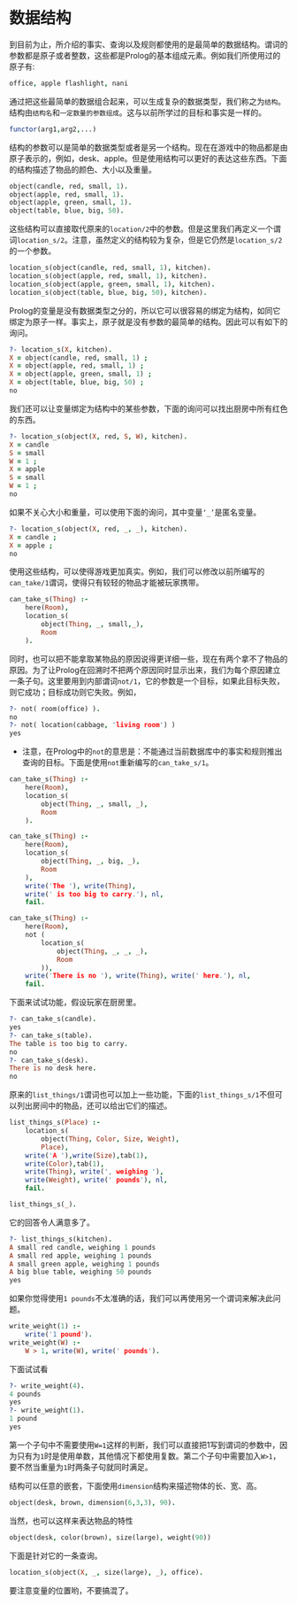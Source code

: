 # 数据结构
到目前为止，所介绍的事实、查询以及规则都使用的是最简单的数据结构。谓词的参数都是原子或者整数，这些都是Prolog的基本组成元素。例如我们所使用过的原子有:

```prolog
office, apple flashlight, nani
```

通过把这些最简单的数据组合起来，可以生成复杂的数据类型，我们称之为`结构`。结构由`结构名`和`一定数量的参数组成`。这与以前所学过的目标和事实是一样的。

```prolog
functor(arg1,arg2,...) 
```

结构的参数可以是简单的数据类型或者是另一个结构。现在在游戏中的物品都是由原子表示的，例如，desk、apple。但是使用结构可以更好的表达这些东西。下面的结构描述了物品的颜色、大小以及重量。

```prolog
object(candle, red, small, 1).
object(apple, red, small, 1).
object(apple, green, small, 1).
object(table, blue, big, 50). 
```

这些结构可以直接取代原来的`location/2`中的参数。但是这里我们再定义一个谓词`location_s/2`。注意，虽然定义的结构较为复杂，但是它仍然是`location_s/2`的一个参数。

```prolog
location_s(object(candle, red, small, 1), kitchen).
location_s(object(apple, red, small, 1), kitchen). 
location_s(object(apple, green, small, 1), kitchen).
location_s(object(table, blue, big, 50), kitchen). 
```

Prolog的变量是没有数据类型之分的，所以它可以很容易的绑定为结构，如同它绑定为原子一样。事实上，原子就是没有参数的最简单的结构。因此可以有如下的询问。

```prolog
?- location_s(X, kitchen). 
X = object(candle, red, small, 1) ;
X = object(apple, red, small, 1) ;
X = object(apple, green, small, 1) ;
X = object(table, blue, big, 50) ;
no
```

我们还可以让变量绑定为结构中的某些参数，下面的询问可以找出厨房中所有红色的东西。

```prolog
?- location_s(object(X, red, S, W), kitchen).
X = candle 
S = small
W = 1 ;
X = apple
S = small 
W = 1 ;
no
```

如果不关心大小和重量，可以使用下面的询问，其中变量`‘_’`是匿名变量。

```prolog
?- location_s(object(X, red, _, _), kitchen). 
X = candle ;
X = apple ;
no
```

使用这些结构，可以使得游戏更加真实。例如，我们可以修改以前所编写的`can_take/1`谓词，使得只有较轻的物品才能被玩家携带。

```prolog
can_take_s(Thing) :-
    here(Room), 
    location_s(
        object(Thing, _, small,_), 
        Room
    ). 
```

同时，也可以把不能拿取某物品的原因说得更详细一些，现在有两个拿不了物品的原因。为了让Prolog在回溯时不把两个原因同时显示出来，我们为每个原因建立一条子句。这里要用到内部谓词`not/1`，它的参数是一个目标，如果此目标失败，则它成功；目标成功则它失败。例如，

```prolog
?- not( room(office) ). 
no
?- not( location(cabbage, 'living room') ) 
yes
```

* 注意，在Prolog中的`not`的意思是：不能通过当前数据库中的事实和规则推出查询的目标。下面是使用`not`重新编写的`can_take_s/1`。

```prolog
can_take_s(Thing) :- 
    here(Room),
    location_s(
        object(Thing, _, small, _),
        Room
    ).

can_take_s(Thing) :-
    here(Room),
    location_s(
        object(Thing, _, big, _),
        Room
    ),
    write('The '), write(Thing), 
    write(' is too big to carry.'), nl,
    fail.

can_take_s(Thing) :-
    here(Room),
    not (
        location_s(
            object(Thing, _, _, _),
            Room
        )),
    write('There is no '), write(Thing), write(' here.'), nl,
    fail.
```

下面来试试功能，假设玩家在厨房里。

```prolog
?- can_take_s(candle).
yes 
?- can_take_s(table).
The table is too big to carry. 
no
?- can_take_s(desk). 
There is no desk here.
no 
```

原来的`list_things/1`谓词也可以加上一些功能，下面的`list_things_s/1`不但可以列出房间中的物品，还可以给出它们的描述。

```prolog
list_things_s(Place) :- 
    location_s(
        object(Thing, Color, Size, Weight),
        Place),
    write('A '),write(Size),tab(1),
    write(Color),tab(1),
    write(Thing), write(', weighing '),
    write(Weight), write(' pounds'), nl,
    fail.

list_things_s(_).
```

它的回答令人满意多了。

```prolog
?- list_things_s(kitchen). 
A small red candle, weighing 1 pounds 
A small red apple, weighing 1 pounds
A small green apple, weighing 1 pounds 
A big blue table, weighing 50 pounds 
yes
```

如果你觉得使用`1 pounds`不太准确的话，我们可以再使用另一个谓词来解决此问题。

```prolog
write_weight(1) :-
    write('1 pound'). 
write_weight(W) :-
    W > 1, write(W), write(' pounds').
```

下面试试看

```prolog
?- write_weight(4). 
4 pounds 
yes 
?- write_weight(1). 
1 pound 
yes
```

第一个子句中不需要使用`W=1`这样的判断，我们可以直接把1写到谓词的参数中，因为只有为`1`时是使用单数，其他情况下都使用复数。第二个子句中需要加入`W>1`，要不然当重量为`1`时两条子句就同时满足。

结构可以任意的嵌套，下面使用`dimension`结构来描述物体的长、宽、高。

```prolog
object(desk, brown, dimension(6,3,3), 90).
```

当然，也可以这样来表达物品的特性

```prolog
object(desk, color(brown), size(large), weight(90)) 
```

下面是针对它的一条查询。

```prolog
location_s(object(X, _, size(large), _), office). 
```

要注意变量的位置哟，不要搞混了。